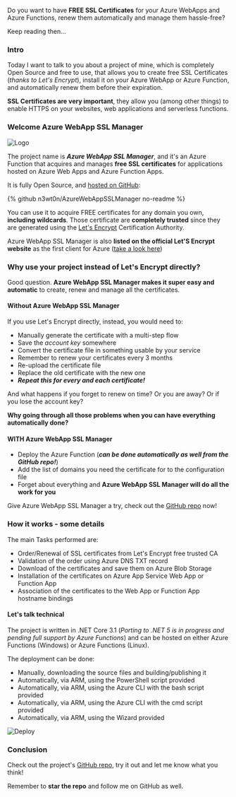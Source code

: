 Do you want to have __FREE SSL Certificates__ for your Azure WebApps and Azure Functions, renew them automatically and manage them hassle-free?

Keep reading then...

### Intro

Today I want to talk to you about a project of mine, which is completely Open Source and free to use, that allows you to create free SSL Certificates (_thanks to Let's Encrypt_), install it on your Azure WebApp or Azure Function, and automatically renew them before their expiration.

__SSL Certificates are very important__, they allow you (among other things) to enable HTTPS on your websites, web applications and serverless functions.

### Welcome Azure WebApp SSL Manager

![Logo](https://dev-to-uploads.s3.amazonaws.com/i/s801j2bu5zit5sqj6j3l.png)

The project name is ___Azure WebApp SSL Manager___, and it's an Azure Function that acquires and manages __free SSL certificates__ for applications hosted on Azure Web Apps and Azure Function Apps.

It is fully Open Source, and [hosted on GitHub](https://github.com/n3wt0n/AzureWebAppSSLManager):

{% github n3wt0n/AzureWebAppSSLManager no-readme %}

You can use it to acquire FREE certificates for any domain you own, __including wildcards__. Those certificate are __completely trusted__ since they are generated using the [Let's Encrypt](https://letsencrypt.org/) Certification Authority.

Azure WebApp SSL Manager is also __listed on the official Let'S Encrypt website__ as the first client for Azure ([take a look here](https://letsencrypt.org/docs/client-options/#clients-microsoft-azure))

### Why use your project instead of Let's Encrypt directly?

Good question. __Azure WebApp SSL Manager makes it super easy and automatic__ to create, renew and manage all the certificates.

#### Without Azure WebApp SSL Manager

If you use Let's Encrypt directly, instead, you would need to:

- Manually generate the certificate with a multi-step flow
- Save the _account key_ somewhere
- Convert the certificate file in something usable by your service
- Remember to renew your certificates every 3 months
- Re-upload the certificate file
- Replace the old certificate with the new one
- ___Repeat this for every and each certificate!___

And what happens if you forget to renew on time? Or you are away? Or if you lose the account key?

__Why going through all those problems when you can have everything automatically done?__

#### WITH Azure WebApp SSL Manager

- Deploy the Azure Function (___can be done automatically as well from the GitHub repo!___)
- Add the list of domains you need the certificate for to the configuration file
- Forget about everything and __Azure WebApp SSL Manager will do all the work for you__

Give Azure WebApp SSL Manager a try, check out the [GitHub repo](https://github.com/n3wt0n/AzureWebAppSSLManager) now! 

### How it works - some details

The main Tasks performed are:

- Order/Renewal of SSL certificates from Let's Encrypt free trusted CA
- Validation of the order using Azure DNS TXT record
- Download of the certificates and save them on Azure Blob Storage
- Installation of the certificates on Azure App Service Web App or Function App
- Association of the certificates to the Web App or Function App hostname bindings

#### Let's talk technical

The project is written in .NET Core 3.1 (_Porting to .NET 5 is in progress and pending full support by Azure Functions_) and can be hosted on either Azure Functions (Windows) or Azure Functions (Linux).

The deployment can be done:

- Manually, downloading the source files and building/publishing it
- Automatically, via ARM, using the PowerShell script provided
- Automatically, via ARM, using the Azure CLI with the bash script provided
- Automatically, via ARM, using the Azure CLI with the cmd script provided
- Automatically, via ARM, using the Wizard provided

![Deploy](https://dev-to-uploads.s3.amazonaws.com/i/dpulo7bndn3xh2ay865m.png)

### Conclusion

Check out the project's [GitHub repo](https://github.com/n3wt0n/AzureWebAppSSLManager), try it out and let me know what you think!

Remember to __star the repo__ and follow me on GitHub as well.
